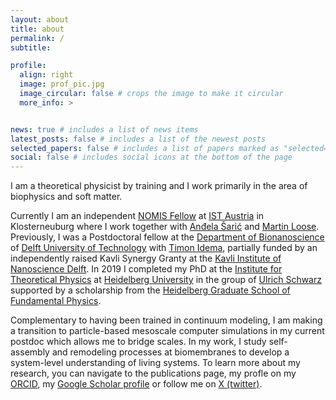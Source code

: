 ```yaml
---
layout: about
title: about
permalink: /
subtitle: 

profile:
  align: right
  image: prof_pic.jpg
  image_circular: false # crops the image to make it circular
  more_info: >


news: true # includes a list of news items
latest_posts: false # includes a list of the newest posts
selected_papers: false # includes a list of papers marked as "selected={true}"
social: false # includes social icons at the bottom of the page
---
```


I am a theoretical physicist by training and I work primarily in the area of biophysics and soft matter. 

Currently I am an independent <a href="https://nomisfoundation.ch/people/felix-frey/">NOMIS Fellow</a> at <a href="https://ist.ac.at/home">IST Austria</a> in Klosterneuburg where I work together with <a href="https://andelasaric.com">Anđela Šarić</a> and <a href="https://looselab.ist.ac.at">Martin Loose</a>. Previously, I was a Postdoctoral fellow at the <a href="https://www.tudelft.nl/en/faculty-of-applied-sciences/about-faculty/departments/bionanoscience/">Department of Bionanoscience</a> of <a href="https://www.tudelft.nl/en/">Delft University of Technology</a> with <a href="https://idemalab.tudelft.nl">Timon Idema</a>,  partially funded by an independently raised Kavli Synergy Granty at the <a href="https://www.kavlifoundation.org/institutes/kavli-institute-of-nanoscience-delft/">Kavli Institute of Nanoscience Delft</a>. In 2019 I completed my PhD at the <a href="https://www.thphys.uni-heidelberg.de/index.php?lang=e">Institute for Theoretical Physics</a> at <a href="https://www.uni-heidelberg.de/en">Heidelberg University</a>  in the group of <a href="https://www.thphys.uni-heidelberg.de/~biophys/">Ulrich Schwarz</a> supported by a scholarship from the <a href="https://hgsfp.physi.uni-heidelberg.de">Heidelberg Graduate School of Fundamental Physics</a>.

Complementary to having been trained in continuum modeling, I am making a transition to particle-based mesoscale computer simulations in my current postdoc which allows me to bridge scales. In my work, I study self-assembly and remodeling processes at biomembranes to develop a system-level understanding of living systems. 
To learn more about my research, you can navigate to the publications page, my profle on my <a href="https://orcid.org/0000-0001-8501-6017">ORCID</a>, my <a href="https://scholar.google.com/citations?hl=en&user=9FjanV0AAAAJ">Google Scholar profile</a> or follow me on <a href="https://twitter.com/sciFelixFrey">X (twitter)</a>.